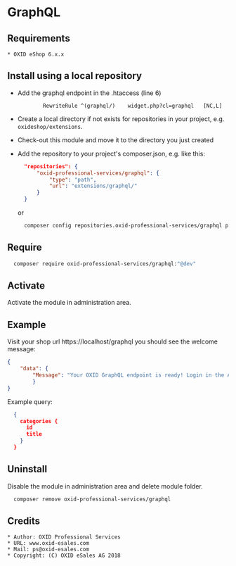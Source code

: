 # GraphQL

## Requirements

    * OXID eShop 6.x.x

## Install using a local repository

* Add the graphql endpoint in the .htaccess (line 6)
    ```
            RewriteRule ^(graphql/)    widget.php?cl=graphql   [NC,L]
    ```

* Create a local directory if not exists for repositories in your project,
    e.g. `oxideshop/extensions`.
* Check-out this module and move it to the directory you just created
* Add the repository to your project's composer.json, e.g. like this:

  ```json
    "repositories": {
        "oxid-professional-services/graphql": {
            "type": "path",
            "url": "extensions/graphql/"
        }
    }
  ```

  or

  ```bash
    composer config repositories.oxid-professional-services/graphql path extensions/oxps/graphql
  ```
## Require
  ```bash
    composer require oxid-professional-services/graphql:"@dev"
  ```
## Activate

Activate the module in administration area.

## Example
Visit your shop url https://localhost/graphql
you should see the welcome message:

  ```json
  {
      "data": {
          "Message": "Your OXID GraphQL endpoint is ready! Login in the Admin site and use GraphiQL to browse API"
          }
  }
  ```

Example query:
  ```json
    {
      categories {
        id
        title
      }
    }
   ```


## Uninstall

Disable the module in administration area and delete module folder.
  ```bash
    composer remove oxid-professional-services/graphql
  ```

## Credits

    * Author: OXID Professional Services
    * URL: www.oxid-esales.com
    * Mail: ps@oxid-esales.com
    * Copyright: (C) OXID eSales AG 2018
